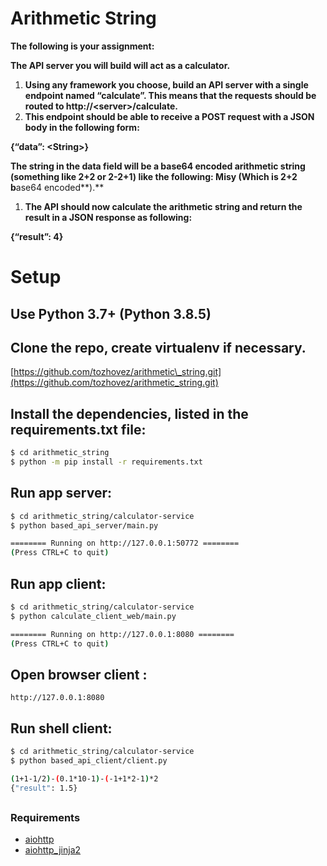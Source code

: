
# Arithmetic String

**The following is your assignment:**

**The API server you will build will act as a calculator.**

1. **Using any framework you choose, build an API server with a single endpoint named “calculate”. This means that the requests should be routed to http://&lt;server&gt;/calculate.**
2. **This endpoint should be able to receive a POST request with a JSON body in the following form:**

**{“data”: &lt;String&gt;}**

**The string in the data field will be a base64 encoded arithmetic string \(something like 2+2 or 2-2+1\) like the following: Misy \(Which is 2+2 b**ase64 encoded**\).**

1. **The API should now calculate the arithmetic string and return the result in a JSON response as following:**

**{“result”: 4}**

# Setup
## Use Python 3.7+ (Python 3.8.5)
## Clone the repo, create virtualenv if necessary.

[https://github.com/tozhovez/arithmetic\_string.git](https://github.com/tozhovez/arithmetic_string.git)

## Install the dependencies, listed in the requirements.txt file:
```bash
$ cd arithmetic_string
$ python -m pip install -r requirements.txt
```

## Run app server:


```bash
$ cd arithmetic_string/calculator-service
$ python based_api_server/main.py

======== Running on http://127.0.0.1:50772 ========
(Press CTRL+C to quit)

```

## Run app client:

```bash
$ cd arithmetic_string/calculator-service
$ python calculate_client_web/main.py

======== Running on http://127.0.0.1:8080 ========
(Press CTRL+C to quit)

```

## Open browser client :

```text
http://127.0.0.1:8080
```

## Run shell client:
```bash
$ cd arithmetic_string/calculator-service
$ python based_api_client/client.py

(1+1-1/2)-(0.1*10-1)-(-1+1*2-1)*2
{"result": 1.5}

```

## 

### Requirements

* [aiohttp](https://github.com/KeepSafe/aiohttp)
* [aiohttp\_jinja2](https://github.com/aio-libs/aiohttp_jinja2)

